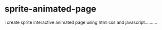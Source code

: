 # sprite-animated-page
i create sprite interactive animated  page using html css and javascript..........
